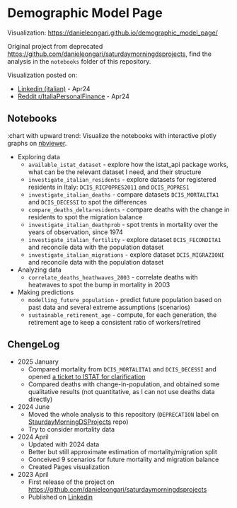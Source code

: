 # Demographic Model Page

Visualization: https://danieleongari.github.io/demographic_model_page/

Original project from deprecated https://github.com/danieleongari/saturdaymorningdsprojects, find the analysis in the `notebooks` folder of this repository.

Visualization posted on:

- [Linkedin (italian)](https://www.linkedin.com/posts/danieleongari_ho-preso-gli-ultimi-aggiornamenti-istat-e-activity-7181748786174586881-F5hI) - Apr24
- [Reddit r/ItaliaPersonalFinance](https://www.reddit.com/r/ItaliaPersonalFinance/comments/1bwcg3g/ho_preso_gli_ultimi_aggiornamenti_demografici/) - Apr24

## Notebooks

:chart with upward trend: Visualize the notebooks with interactive plotly graphs on [nbviewer](https://nbviewer.jupyter.org/github/danieleongari/demographic_model_page/tree/main/notebooks/).

- Exploring data
  - `available_istat_dataset` - explore how the istat_api package works, what can be the relevant dataset I need, and their structure
  - `investigate_italian_residents` - explore datasets for registered residents in Italy: `DCIS_RICPOPRES2011` and `DCIS_POPRES1`
  - `investigate_italian_deaths` - compare datasets `DCIS_MORTALITA1` and `DCIS_DECESSI` to spot the differences
  - `compare_deaths_deltaresidents` - compare deaths with the change in residents to spot the migration balance
  - `investigate_italian_deathprob` - spot trents in mortality over the years of observation, since 1974
  - `investigate_italian_fertility` - explore dataset `DCIS_FECONDITA1` and reconcile data with the population dataset 
  - `investigate_italian_migrations` - explore dataset `DCIS_MIGRAZIONI` and reconcile data with the population dataset
- Analyzing data
  - `correlate_deaths_heathwaves_2003` - correlate deaths with heatwaves to spot the bump in mortality in 2003
- Making predictions
  - `modelling_future_population` - predict future population based on past data and several extreme assumptions (scenarios)
  - `sustainable_retirement_age` - compute, for each generation, the retirement age to keep a consistent ratio of workers/retired

## ChengeLog

- 2025 January
  - Compared mortality from `DCIS_MORTALITA1` and `DCIS_DECESSI` and opened [a ticket to ISTAT for clarification](https://contact.istat.it/s/case/500Tj00000GdztvIAB)
  - Compared deaths with change-in-population, and obtained some qualitative results (not quantitative, as I can not use deaths data directly)
- 2024 June
  - Moved the whole analysis to this repository (`DEPRECATION` label on [StaurdayMorningDSProjects](https://github.com/danieleongari/saturdaymorningdsprojects) repo)
  - Try to consider mortality data
- 2024 April
  - Updated with 2024 data
  - Better but still approximate estimation of mortality/migration split
  - Conceived 9 scenarios for future mortality and migration balance
  - Created Pages visualization
- 2023 April
  - First release of the project on https://github.com/danieleongari/saturdaymorningdsprojects
  - Published on [Linkedin](https://www.linkedin.com/feed/update/urn:li:activity:7051629734937411584/)